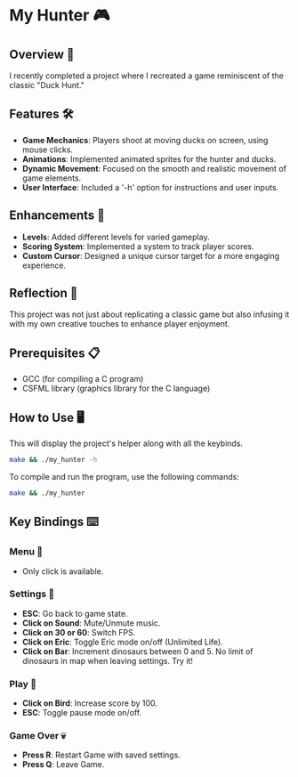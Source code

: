 # My Hunter 🎮

## Overview 🌟
I recently completed a project where I recreated a game reminiscent of the classic "Duck Hunt."

## Features 🛠️
- **Game Mechanics**: Players shoot at moving ducks on screen, using mouse clicks.
- **Animations**: Implemented animated sprites for the hunter and ducks.
- **Dynamic Movement**: Focused on the smooth and realistic movement of game elements.
- **User Interface**: Included a '-h' option for instructions and user inputs.

## Enhancements 🚀
- **Levels**: Added different levels for varied gameplay.
- **Scoring System**: Implemented a system to track player scores.
- **Custom Cursor**: Designed a unique cursor target for a more engaging experience.

## Reflection 💭
This project was not just about replicating a classic game but also infusing it with my own creative touches to enhance player enjoyment.

## Prerequisites 📋
- GCC (for compiling a C program)
- CSFML library (graphics library for the C language)

## How to Use 🖥️
This will display the project's helper along with all the keybinds.
```bash
make && ./my_hunter -h
```
To compile and run the program, use the following commands:
```bash
make && ./my_hunter
```

## Key Bindings ⌨️

### Menu 📜
- Only click is available.

### Settings 🔧
- **ESC**: Go back to game state.
- **Click on Sound**: Mute/Unmute music.
- **Click on 30 or 60**: Switch FPS.
- **Click on Eric**: Toggle Eric mode on/off (Unlimited Life).
- **Click on Bar**: Increment dinosaurs between 0 and 5. No limit of dinosaurs in map when leaving settings. Try it!

### Play 🎲
- **Click on Bird**: Increase score by 100.
- **ESC**: Toggle pause mode on/off.

### Game Over 💀
- **Press R**: Restart Game with saved settings.
- **Press Q**: Leave Game.

